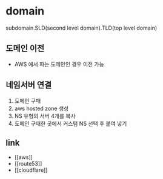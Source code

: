 # domain

subdomain.SLD(second level domain).TLD(top level domain)

## 도메인 이전
- AWS 에서 파는 도메인인 경우 이전 가능

## 네임서버 연결
1. 도메인 구매
2. aws hosted zone 생성
3. NS 유형의 서버 4개를 복사
4. 도메인 구매한 곳에서 커스텀 NS 선택 후 붙여 넣기

## link
- [[aws]]
- [[route53]]
- [[cloudflare]]
